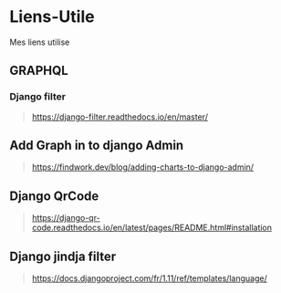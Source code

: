 # Liens-Utile
Mes liens utilise 

## GRAPHQL
### Django filter
>https://django-filter.readthedocs.io/en/master/ 

## Add Graph in to django Admin 
>https://findwork.dev/blog/adding-charts-to-django-admin/
## Django QrCode
>https://django-qr-code.readthedocs.io/en/latest/pages/README.html#installation
## Django jindja filter 
>https://docs.djangoproject.com/fr/1.11/ref/templates/language/
